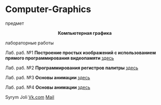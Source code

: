 # Computer-Graphics
предмет <p><b><center>Компьютерная графика</center></b> </p>
лабораторные работы

<p>Лаб. раб. №1 <b>Построение простых изображений с использованием прямого программирования видеопамяти </b><a href="https://github.com/Syrym-Joli/Computer-Graphics/tree/master/Lab1">здесь</a></p>
<p>Лаб. раб. №2 <b>Программирования регистров палитры </b><a href="https://github.com/Syrym-Joli/Computer-Graphics/tree/master/Lab2">здесь</a></p>
<p>Лаб. раб. №3 <b>Основы анимации </b><a href="https://github.com/Syrym-Joli/Computer-Graphics/tree/master/Laba3">здесь</a></p>
<p>Лаб. раб. №4 <b>Основы анимации </b><a href="https://github.com/Syrym-Joli/Computer-Graphics/tree/master/Laba4">здесь</a></p>


<p> </p>

Syrym Joli
<a href="https://vk.com/syrym_joli">Vk.com</a>
<a href="mailto:syrym@gmail.com">Mail</a>
